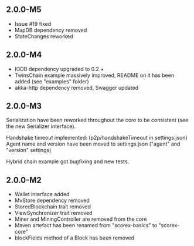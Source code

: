2.0.0-M5
--------

* Issue #19 fixed
* MapDB dependency removed
* StateChanges reworked

2.0.0-M4
--------

* IODB dependency upgraded to 0.2.+
* TwinsChain example massively improved, README on it has been added 
(see "examples" folder)
* akka-http dependency removed, Swagger updated


2.0.0-M3
--------

Serialization have been reworked throughout the core to be consistent 
(see the new Serializer interface).

Handshake timeout implemented: (p2p/handshakeTimeout in settings.json)
Agent name and version have been moved to settings.json 
("agent" and "version" settings)
 
Hybrid chain example got bugfixing and new tests.


2.0.0-M2
--------

* Wallet interface added
* MvStore dependency removed
* StoredBlockchain trait removed
* ViewSynchronizer trait removed
* Miner and MiningController are removed from the core
* Maven artefact has been renamed from "scorex-basics" to "scorex-core"
* blockFields method of a Block has been removed